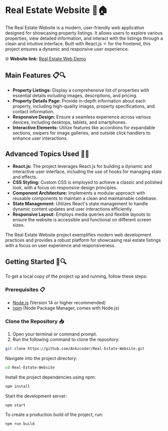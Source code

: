# Real Estate Website 💼🏠

The Real Estate Website is a modern, user-friendly web application designed for showcasing property listings. It allows users to explore various properties, view detailed information, and interact with the listings through a clean and intuitive interface. Built with React.js ⚛️ for the frontend, this project ensures a dynamic and responsive user experience.

🌐 **Website link:** [Real Estate Web Demo](https://real-estate-web-demo-1rs.pages.dev/)

## Main Features 📋🔍

- **Property Listings:** Display a comprehensive list of properties with essential details including images, descriptions, and pricing.
- **Property Details Page:** Provide in-depth information about each property, including high-quality images, property specifications, and contact information.
- **Responsive Design:** Ensure a seamless experience across various devices, including desktops, tablets, and smartphones.
- **Interactive Elements:** Utilize features like accordions for expandable sections, swipers for image galleries, and outside click handlers to enhance user interactions.

## Advanced Topics Used 🚀🔧

- **React.js:** The project leverages React.js for building a dynamic and interactive user interface, including the use of hooks for managing state and effects.
- **CSS Styling:** Custom CSS is employed to achieve a classic and polished look, with a focus on responsive design principles.
- **Component Architecture:** Implements a modular approach with reusable components to maintain a clean and maintainable codebase.
- **State Management:** Utilizes React's state management to handle dynamic content updates and user interactions efficiently.
- **Responsive Layout:** Employs media queries and flexible layouts to ensure the website is accessible and functional on different screen sizes.

The Real Estate Website project exemplifies modern web development practices and provides a robust platform for showcasing real estate listings with a focus on user experience and responsiveness.

## Getting Started 🚀🔍

To get a local copy of the project up and running, follow these steps:

### Prerequisites 📋

- [Node.js](https://nodejs.org/) (Version 14 or higher recommended)
- [npm](https://www.npmjs.com/) (Node Package Manager, comes with Node.js)

### Clone the Repository 📥
1. Open your terminal or command prompt.
2. Run the following command to clone the repository:
```bash
git clone https://github.com/Ankzcoder/Real-Estate-Website.git
```
Navigate into the project directory:
```bash
cd Real-Estate-Website
```
Install the project dependencies using npm:
```bash
npm install
```
Start the development server:
```bash
npm start
```
To create a production build of the project, run:
 ```bash
npm run build
```  




